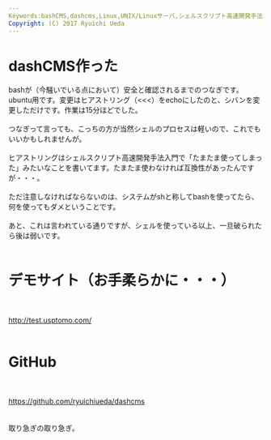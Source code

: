 ```yaml
---
Keywords:bashCMS,dashcms,Linux,UNIX/Linuxサーバ,シェルスクリプト高速開発手法
Copyright: (C) 2017 Ryuichi Ueda
---
```

# dashCMS作った
bashが（今騒いでいる点において）安全と確認されるまでのつなぎです。ubuntu用です。変更はヒアストリング（&lt;&lt;&lt;）をechoにしたのと、シバンを変更しただけです。作業は15分ほどでした。<br />
<br />
つなぎって言っても、こっちの方が当然シェルのプロセスは軽いので、これでもいいかもしれませんが。<br />
<br />
ヒアストリングはシェルスクリプト高速開発手法入門で「たまたま使ってしまった」みたいなことを書いてます。たまたま使わなければ互換性があったんですが・・・。<br />
<br />
ただ注意しなければならないのは、システムがshと称してbashを使ってたら、何を使ってもダメということです。<br />
<br />
あと、これは言われている通りですが、シェルを使っている以上、一旦破られたら後は弱いです。<br />
<br />
<h1>デモサイト（お手柔らかに・・・）</h1><br />
<br />
<a href="http://test.usptomo.com/" target="_blank">http://test.usptomo.com/</a><br />
<br />
<h1>GitHub</h1><br />
<br />
<a href="https://github.com/ryuichiueda/dashcms" target="_blank">https://github.com/ryuichiueda/dashcms</a><br />
<br />
<br />
取り急ぎの取り急ぎ。
